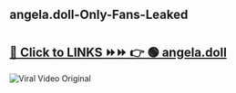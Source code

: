 
 ## angela.doll-Only-Fans-Leaked

# <h2><a href="https://clipsfans.com/angela.doll&ref=git">🔗 Click to LINKS ⏩⏩ 👉 🟢 angela.doll </a></h2>

<a href="https://clipsfans.com/angela.doll&ref=git" rel="nofollow" data-target="animated-image.originalLink"><img src="https://i.ibb.co.com/xMMVF88/686577567.gif" alt="Viral Video Original" style="max-width: 100%; display: inline-block;" data-target="animated-image.originalImage"></a>
